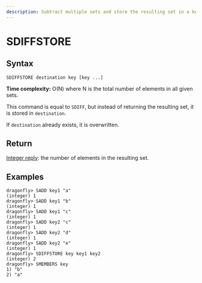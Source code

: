 ```yaml
---
description: Subtract multiple sets and store the resulting set in a key
---
```


# SDIFFSTORE

## Syntax

    SDIFFSTORE destination key [key ...]

**Time complexity:** O(N) where N is the total number of elements in all given sets.

This command is equal to `SDIFF`, but instead of returning the resulting set, it
is stored in `destination`.

If `destination` already exists, it is overwritten.

## Return

[Integer reply](https://redis.io/docs/reference/protocol-spec#resp-integers): the number of elements in the resulting set.

## Examples

```shell
dragonfly> SADD key1 "a"
(integer) 1
dragonfly> SADD key1 "b"
(integer) 1
dragonfly> SADD key1 "c"
(integer) 1
dragonfly> SADD key2 "c"
(integer) 1
dragonfly> SADD key2 "d"
(integer) 1
dragonfly> SADD key2 "e"
(integer) 1
dragonfly> SDIFFSTORE key key1 key2
(integer) 2
dragonfly> SMEMBERS key
1) "b"
2) "a"
```
